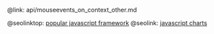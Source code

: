 @link: api/mouseevents_on_context_other.md

@seolinktop: [popular javascript framework](https://webix.com)
@seolink: [javascript charts](https://webix.com/widget/charts/)